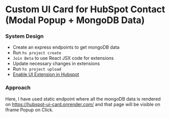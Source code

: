 # Custom UI Card for HubSpot Contact (Modal Popup + MongoDB Data)

### System Design

- Create an express endpoints to get mongoDB data
- Run `hs project create` 
- `Join Beta` to use React JSX code for extensions
- Update necessary changes in extensions
- Run `hs project upload` 
- [Enable UI Extension in Hubspot](https://developers.hubspot.com/docs/guides/crm/private-apps/quickstart#4.-view-the-extension-in-hubspot)

### Approach

Here, I have used static endpoint where all the mongoDB data is rendered on https://hubspot-ui-card.onrender.com/ and that page will be visible on Iframe Popup on Click.
